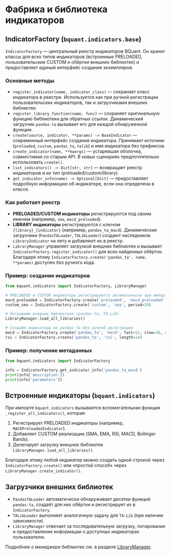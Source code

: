 # Фабрика и библиотека индикаторов

## IndicatorFactory (`bquant.indicators.base`)

`IndicatorFactory` — центральный реестр индикаторов BQuant. Он хранит классы для всех типов индикаторов
(встроенные PRELOADED, пользовательские CUSTOM и обёртки внешних библиотек) и предоставляет единый интерфейс
создания экземпляров.

### Основные методы

- `register_indicator(name, indicator_class)` — сохраняет класс индикатора в реестре. Используется как при ручной
  регистрации пользовательских индикаторов, так и загрузчиками внешних библиотек.
- `register_library_function(name, func)` — сохраняет оригинальную функцию библиотеки для обратных ссылок.
  Динамический загрузчик `pandas-ta` вызывает его для каждой обнаруженной функции.
- `create(source, indicator, **params) -> BaseIndicator` — современный интерфейс создания индикатора. Принимает
  источник (`preloaded`, `custom`, `pandas_ta`, `talib`) и имя индикатора без префиксов.
- `create_indicator(name, **kwargs)` — устаревшая оболочка, совместимая со старым API. В новых сценариях предпочтительно
  использовать `create()`.
- `list_indicators() -> Dict[str, str]` — возвращает реестр индикаторов и их тип (preloaded/custom/library).
- `get_indicator_info(name) -> Optional[Dict]` — предоставляет подробную информацию об индикаторе, если она определена
  в классе.

### Как работает реестр

- **PRELOADED/CUSTOM индикаторы** регистрируются под своим именем (например, `sma`, `macd_preloaded`).
- **LIBRARY индикаторы** регистрируются с ключом `{library}_{indicator}` (например, `pandas_ta_macd`). Динамические
  загрузчики (`PandasTALoader`, `TALibLoader`) создают наследников `LibraryIndicator` на лету и добавляют их в реестр.
- `LibraryManager` управляет загрузкой внешних библиотек и вызывает `IndicatorFactory.register_indicator()` для всех
  найденных обёрток. Благодаря этому `IndicatorFactory.create('pandas_ta', name, **params)` доступен без ручного кода.

### Пример: создание индикаторов

```python
from bquant.indicators import IndicatorFactory, LibraryManager

# PRELOADED и CUSTOM индикаторы регистрируются автоматически при импорте пакета
macd_preloaded = IndicatorFactory.create('preloaded', 'macd_preloaded')
custom_sma = IndicatorFactory.create('custom', 'sma', period=20)

# Загружаем внешние библиотеки (pandas-ta, TA-Lib)
LibraryManager.load_all_libraries()

# Создаём индикаторы из pandas-ta без ручной регистрации
macd = IndicatorFactory.create('pandas_ta', 'macd', fast=12, slow=26, signal=9)
rsi = IndicatorFactory.create('pandas_ta', 'rsi', length=14)
```

### Пример: получение метаданных

```python
from bquant.indicators import IndicatorFactory

info = IndicatorFactory.get_indicator_info('pandas_ta_macd')
print(info['description'])
print(info['parameters'])
```

## Встроенные индикаторы (`bquant.indicators`)

При импорте `bquant.indicators` вызывается вспомогательная функция `_register_all_indicators()`, которая:

1. Регистрирует PRELOADED индикаторы (например, `MACDPreloadedIndicator`).
2. Добавляет CUSTOM реализации (SMA, EMA, RSI, MACD, Bollinger Bands).
3. Делегирует загрузку внешних библиотек `LibraryManager.load_all_libraries()`.

Благодаря этому любой индикатор можно создать одной строкой через `IndicatorFactory.create()` или «простой способ»
через `LibraryManager.create_indicator()`.

## Загрузчики внешних библиотек

- `PandasTALoader` автоматически обнаруживает десятки функций `pandas-ta`, создаёт для них обёртки и регистрирует их в
  `IndicatorFactory`.
- `TALibLoader` выполняет аналогичную задачу для `TA-Lib` (при наличии зависимости).
- `LibraryManager` отвечает за последовательную загрузку, логирование и предоставление информации о доступных
  индикаторах пользователю.

Подробнее о менеджере библиотек см. в разделе [LibraryManager](library_manager.md).
